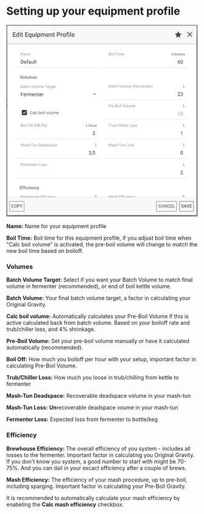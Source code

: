 # Setting up your equipment profile

![Equipment profile is customizable to get the right numbers for your system](../.gitbook/assets/image%20%2823%29.png)

**Name:** Name for your equipment profile

**Boil Time:** Boil time for this equipment profile, if you adjust boil time when "Calc boil volume" is activated, the pre-boil volume will change to match the new boil time based on boiloff.

### Volumes

**Batch Volume Target:** Select if you want your Batch Volume to match final volume in fermenter \(recommended\), or end of boil kettle volume.

**Batch Volume:** Your final batch volume target, a factor in calculating your Original Gravity.

**Calc boil volume:** Automatically calculates your Pre-Boil Volume if this is active calculated back from batch volume. Based on your boiloff rate and trub/chiller loss, and 4% shrinkage.

**Pre-Boil Volume:** Set your pre-boil volume manually or have it calculated automatically \(recommended\).

**Boil Off:** How much you boiloff per hour with your setup, important factor in calculating Pre-Boil Volume.

**Trub/Chiller Loss:** How much you loose in trub/chilling from kettle to fermenter

**Mash-Tun Deadspace:** Recoverable deadspace volume in your mash-tun

**Mash-Tun Loss:** **Un**recoverable deadspace voume in your mash-tun

**Fermenter Loss:** Expected loss from fermenter to bottle/keg

### Efficiency

**Brewhouse Efficiency:** The overall efficiency of you system - includes all losses to the fermenter. Important factor in calculating you Original Gravity. If you don't know you system, a good number to start with might be 70-75%. And you can dail in your excact efficiency after a couple of brews.

**Mash Efficiency:** The efficiency of your mash procedure, up to pre-boil, including sparging. Important factor in calculating your Pre-Boil Gravity.

It is recommended to automatically calculate your mash efficiency by enabeling the **Calc mash efficiency** checkbox.




